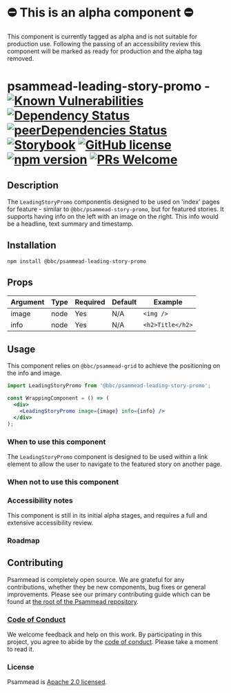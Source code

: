 # ⛔️ This is an alpha component ⛔️

This component is currently tagged as alpha and is not suitable for production use. Following the passing of an accessibility review this component will be marked as ready for production and the alpha tag removed.

# psammead-leading-story-promo - [![Known Vulnerabilities](https://snyk.io/test/github/bbc/psammead/badge.svg?targetFile=packages%2Fcomponents%2Fpsammead-leading-story-promo%2Fpackage.json)](https://snyk.io/test/github/bbc/psammead?targetFile=packages%2Fcomponents%2Fpsammead-leading-story-promo%2Fpackage.json) [![Dependency Status](https://david-dm.org/bbc/psammead.svg?path=packages/components/psammead-leading-story-promo)](https://david-dm.org/bbc/psammead?path=packages/components/psammead-leading-story-promo) [![peerDependencies Status](https://david-dm.org/bbc/psammead/peer-status.svg?path=packages/components/psammead-leading-story-promo)](https://david-dm.org/bbc/psammead?path=packages/components/psammead-leading-story-promo&type=peer) [![Storybook](https://raw.githubusercontent.com/storybooks/brand/master/badge/badge-storybook.svg?sanitize=true)](https://bbc.github.io/psammead/?path=/story/leading-story-promo--containing-image) [![GitHub license](https://img.shields.io/badge/license-Apache%202.0-blue.svg)](https://github.com/bbc/psammead/blob/latest/LICENSE) [![npm version](https://img.shields.io/npm/v/@bbc/psammead-leading-story-promo.svg)](https://www.npmjs.com/package/@bbc/psammead-leading-story-promo) [![PRs Welcome](https://img.shields.io/badge/PRs-welcome-brightgreen.svg)](https://github.com/bbc/psammead/blob/latest/CONTRIBUTING.md)

## Description

The `LeadingStoryPromo` componentis designed to be used on 'index' pages for feature - similar to `@bbc/psammead-story-promo`, but for featured stories. It supports having info on the left with an image on the right. This info would be a headline, text summary and timestamp.

## Installation

`npm install @bbc/psammead-leading-story-promo`

## Props

| Argument  | Type | Required | Default | Example |
| --------- | ---- | -------- | ------- | ------- |
| image     | node | Yes      | N/A     | `<img />` |
| info      | node | Yes      | N/A     | `<h2>Title</h2>` |

## Usage

This component relies on `@bbc/psammead-grid` to achieve the positioning on the info and image. 

```jsx
import LeadingStoryPromo from '@bbc/psammead-leading-story-promo';

const WrappingComponent = () => (
  <div>
    <LeadingStoryPromo image={image} info={info} />
  </div>
);
```

### When to use this component

The `LeadingStoryPromo` component is designed to be used within a link element to allow the user to navigate to the featured story on another page.

### When not to use this component

<!-- Description of the where the component shouldn't be used -->

### Accessibility notes
This component is still in its initial alpha stages, and requires a full and extensive accessibility review.

### Roadmap

<!-- Known future changes of the component -->

## Contributing

Psammead is completely open source. We are grateful for any contributions, whether they be new components, bug fixes or general improvements. Please see our primary contributing guide which can be found at [the root of the Psammead repository](https://github.com/bbc/psammead/blob/latest/CONTRIBUTING.md).

### [Code of Conduct](https://github.com/bbc/psammead/blob/latest/CODE_OF_CONDUCT.md)

We welcome feedback and help on this work. By participating in this project, you agree to abide by the [code of conduct](https://github.com/bbc/psammead/blob/latest/CODE_OF_CONDUCT.md). Please take a moment to read it.

### License

Psammead is [Apache 2.0 licensed](https://github.com/bbc/psammead/blob/latest/LICENSE).
